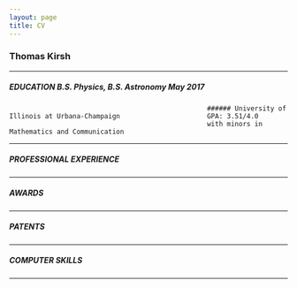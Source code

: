 ```yaml
---
layout: page
title: CV
---
```



### Thomas Kirsh
***

##### EDUCATION                                       B.S. Physics, B.S. Astronomy                                                May 2017 
                                                      ###### University of Illinois at Urbana-Champaign                      GPA: 3.51/4.0
                                                      with minors in Mathematics and Communication
***

##### PROFESSIONAL EXPERIENCE
***

##### AWARDS
***

##### PATENTS
***

##### COMPUTER SKILLS
***
